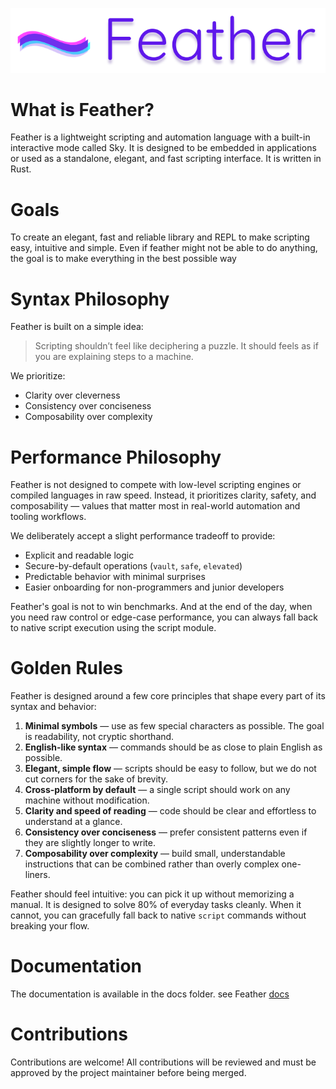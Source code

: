 ![logo](./~.png)

# What is Feather?

Feather is a lightweight scripting and automation language with a built-in interactive mode called Sky.
It is designed to be embedded in applications or used as a standalone, elegant, and fast scripting interface. It is written in Rust.

# Goals

To create an elegant, fast and reliable library and REPL to make scripting easy, intuitive and simple. Even if feather might not be able to do anything, the goal is to make everything in the best possible way

# Syntax Philosophy

Feather is built on a simple idea:

> Scripting shouldn’t feel like deciphering a puzzle. It should feels as if you are explaining steps to a machine.

We prioritize:

- Clarity over cleverness
- Consistency over conciseness
- Composability over complexity

# Performance Philosophy

Feather is not designed to compete with low-level scripting engines or compiled languages in raw speed. Instead, it prioritizes clarity, safety, and composability — values that matter most in real-world automation and tooling workflows.

We deliberately accept a slight performance tradeoff to provide:

- Explicit and readable logic
- Secure-by-default operations (`vault`, `safe`, `elevated`)
- Predictable behavior with minimal surprises
- Easier onboarding for non-programmers and junior developers

Feather's goal is not to win benchmarks. And at the end of the day, when you need raw control or edge-case performance, you can always fall back to native script execution using the script module.

# Golden Rules

Feather is designed around a few core principles that shape every part of its syntax and behavior:

1. **Minimal symbols** — use as few special characters as possible. The goal is readability, not cryptic shorthand.
2. **English-like syntax** — commands should be as close to plain English as possible.
3. **Elegant, simple flow** — scripts should be easy to follow, but we do not cut corners for the sake of brevity.
4. **Cross-platform by default** — a single script should work on any machine without modification.
5. **Clarity and speed of reading** — code should be clear and effortless to understand at a glance.
6. **Consistency over conciseness** — prefer consistent patterns even if they are slightly longer to write.
7. **Composability over complexity** — build small, understandable instructions that can be combined rather than overly complex one-liners.

Feather should feel intuitive: you can pick it up without memorizing a manual. It is designed to solve 80% of everyday tasks cleanly. When it cannot, you can gracefully fall back to native `script` commands without breaking your flow.

# Documentation

The documentation is available in the docs folder. see Feather [docs](./docs/index.md)

# Contributions

Contributions are welcome!
All contributions will be reviewed and must be approved by the project maintainer before being merged.
